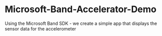 # Microsoft-Band-Accelerator-Demo

Using the Microsoft Band SDK - we create a simple app that displays the sensor data for the accelerometer

